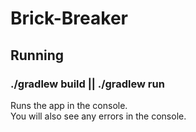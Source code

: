 # Brick-Breaker
## Running

### ./gradlew build || ./gradlew run

Runs the app in the console.<br>
You will also see any errors in the console.

